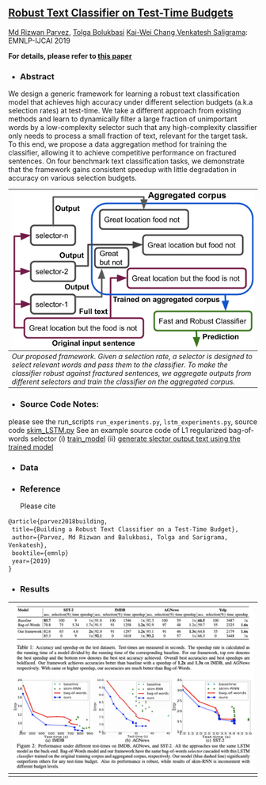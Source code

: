 
## [Robust Text Classifier on Test-Time Budgets](https://arxiv.org/abs/1707.09457) ##
[Md Rizwan Parvez](https://sites.google.com/site/parvezmdrizwan/), [Tolga Bolukbasi](http://people.bu.edu/tolgab/) [Kai-Wei Chang](http://www.cs.ucla.edu/~kc2wc/),[Venkatesh Saligrama](https://www.bu.edu/eng/profile/venkatesh-saligrama/): EMNLP-IJCAI 2019


**For details, please refer to [this paper](https://arxiv.org/abs/1808.08270)**


- ### Abstract

We design a generic framework for learning a robust text classification model that achieves high accuracy under different selection budgets  (a.k.a selection rates) at test-time. We take a different approach from existing methods and learn to dynamically filter a large fraction of unimportant words by a low-complexity selector such that any high-complexity classifier only needs to process a small fraction of text, relevant for the target task. To this end, we propose a data aggregation method for training the classifier, allowing it to achieve competitive performance on fractured sentences. On four
benchmark text classification tasks, we demonstrate that the framework gains consistent speedup with little degradation in accuracy on various selection budgets.

| ![Our framework](img/budget_dag_new.png)            |
| ---------------------------------------- |
| *Our proposed framework. Given a selection rate, a selector is designed to select relevant words and pass them to the classifier. To make the classifier robust against fractured sentences, we aggregate outputs from different selectors and train the classifier on the aggregated corpus.* |

- ### Source Code Notes: 
please see the run_scripts ``run_experiments.py``, ``lstm_experiments.py``, source code [skim_LSTM.py](https://github.com/uclanlp/Fast-and-Robust-Text-Classification/blob/master/allennlp/models/skim_LSTM.py])
See an example source code of L1 regularized bag-of-words selector (i) [train_model](https://github.com/uclanlp/Fast-and-Robust-Text-Classification/blob/master/imdb_main_L1_regression.py) (ii) [generate slector output text using the trained model](https://github.com/uclanlp/Fast-and-Robust-Text-Classification/blob/master/data_generator_for_allaennlp_L1_LSTM.py)


- ### Data

- ### Reference
  Please cite

 ```
 @article{parvez2018building,
  title={Building a Robust Text Classifier on a Test-Time Budget},
  author={Parvez, Md Rizwan and Balukbasi, Tolga and Sarigrama, Venkatesh},
  booktile={emnlp}
  year={2019}
}
 ```
 
 

- ### Results
| ![Results](img/results.png)             |
| ---------------------------------------- |
||

  

